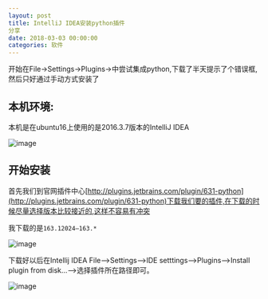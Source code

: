 ```yaml
---
layout: post
title: IntelliJ IDEA安装python插件
分享
date: 2018-03-03 00:00:00
categories: 软件
---
```


开始在File->Settings->Plugins->中尝试集成python,下载了半天提示了个错误框,然后只好通过手动方式安装了

## 本机环境:

本机是在ubuntu16上使用的是2016.3.7版本的IntelliJ IDEA

![image](http://ww1.sinaimg.cn/large/0066vfZIgy1fozyd9d7byj30oe0gpwjz.jpg)

## 开始安装

首先我们到官网插件中心[http://plugins.jetbrains.com/plugin/631-python](http://plugins.jetbrains.com/plugin/631-python)下载我们要的插件,在下载的时候尽量选择版本比较接近的,这样不容易有冲突

我下载的是`163.12024—163.*`

![image](http://ww1.sinaimg.cn/large/0066vfZIgy1fozyi27jh1j30v9025mx2.jpg)

下载好以后在Intellij IDEA File——>Settings——>IDE setttings——>Plugins——>Install plugin from disk…——>选择插件所在路径即可。

![image](http://ww1.sinaimg.cn/large/0066vfZIgy1fozylusbqcj31h80tpaer.jpg)